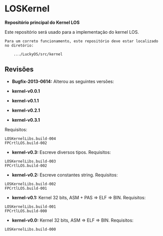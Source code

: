 # LOSKernel #
**Repositório principal do Kernel LOS**

Este repositório será usado para a implementação do kernel LOS.

```
Para um correto funcionamento, este repositório deve estar localizado no diretório:

	.../LuckyOS/src/kernel
```

## Revisões ##

* **Bugfix-2013-0614:** Alterou as seguintes versões:

 * **kernel-v0.0.1**
 * **kernel-v0.1.1**
 * **kernel-v0.2.1**
 * **kernel-v0.3.1**

Requisitos:

```
LOSKernelLibs.build-004
FPCrtlLOS.build-002
```

* **kernel-v0.3:** Escreve diversos tipos.
Requisitos:

```
LOSKernelLibs.build-003
FPCrtlLOS.build-002
```

* **kernel-v0.2:** Escreve constantes string.
Requisitos:

```
LOSKernelLibs.build-002
FPCrtlLOS.build-001
```

* **kernel-v0.1:** Kernel 32 bits, ASM + PAS => ELF => BIN.
Requisitos:

```
LOSKernelLibs.build-001
FPCrtlLOS.build-000
```

* **kernel-v0.0:** Kernel 32 bits, ASM => ELF => BIN.
Requisitos:

```
LOSKernelLibs.build-000
```
